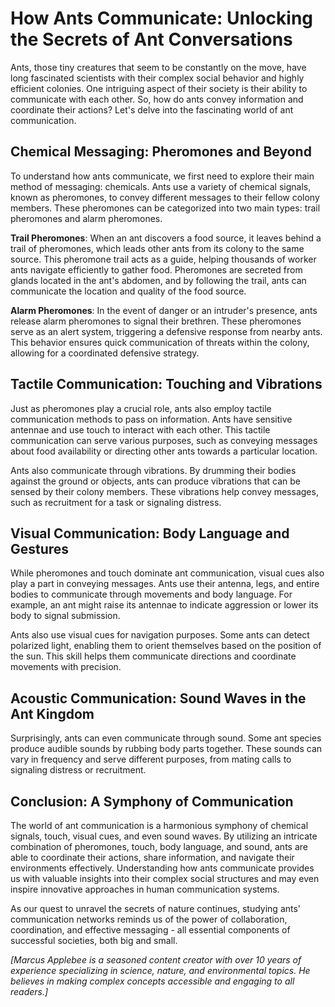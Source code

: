 # How Ants Communicate: Unlocking the Secrets of Ant Conversations



Ants, those tiny creatures that seem to be constantly on the move, have long fascinated scientists with their complex social behavior and highly efficient colonies. One intriguing aspect of their society is their ability to communicate with each other. So, how do ants convey information and coordinate their actions? Let's delve into the fascinating world of ant communication.

## Chemical Messaging: Pheromones and Beyond

To understand how ants communicate, we first need to explore their main method of messaging: chemicals. Ants use a variety of chemical signals, known as pheromones, to convey different messages to their fellow colony members. These pheromones can be categorized into two main types: trail pheromones and alarm pheromones.

**Trail Pheromones**: When an ant discovers a food source, it leaves behind a trail of pheromones, which leads other ants from its colony to the same source. This pheromone trail acts as a guide, helping thousands of worker ants navigate efficiently to gather food. Pheromones are secreted from glands located in the ant's abdomen, and by following the trail, ants can communicate the location and quality of the food source.

**Alarm Pheromones**: In the event of danger or an intruder's presence, ants release alarm pheromones to signal their brethren. These pheromones serve as an alert system, triggering a defensive response from nearby ants. This behavior ensures quick communication of threats within the colony, allowing for a coordinated defensive strategy.

## Tactile Communication: Touching and Vibrations

Just as pheromones play a crucial role, ants also employ tactile communication methods to pass on information. Ants have sensitive antennae and use touch to interact with each other. This tactile communication can serve various purposes, such as conveying messages about food availability or directing other ants towards a particular location.

Ants also communicate through vibrations. By drumming their bodies against the ground or objects, ants can produce vibrations that can be sensed by their colony members. These vibrations help convey messages, such as recruitment for a task or signaling distress.

## Visual Communication: Body Language and Gestures

While pheromones and touch dominate ant communication, visual cues also play a part in conveying messages. Ants use their antenna, legs, and entire bodies to communicate through movements and body language. For example, an ant might raise its antennae to indicate aggression or lower its body to signal submission.

Ants also use visual cues for navigation purposes. Some ants can detect polarized light, enabling them to orient themselves based on the position of the sun. This skill helps them communicate directions and coordinate movements with precision.

## Acoustic Communication: Sound Waves in the Ant Kingdom

Surprisingly, ants can even communicate through sound. Some ant species produce audible sounds by rubbing body parts together. These sounds can vary in frequency and serve different purposes, from mating calls to signaling distress or recruitment.

## Conclusion: A Symphony of Communication

The world of ant communication is a harmonious symphony of chemical signals, touch, visual cues, and even sound waves. By utilizing an intricate combination of pheromones, touch, body language, and sound, ants are able to coordinate their actions, share information, and navigate their environments effectively. Understanding how ants communicate provides us with valuable insights into their complex social structures and may even inspire innovative approaches in human communication systems.

As our quest to unravel the secrets of nature continues, studying ants' communication networks reminds us of the power of collaboration, coordination, and effective messaging - all essential components of successful societies, both big and small.

*[Marcus Applebee is a seasoned content creator with over 10 years of experience specializing in science, nature, and environmental topics. He believes in making complex concepts accessible and engaging to all readers.]*